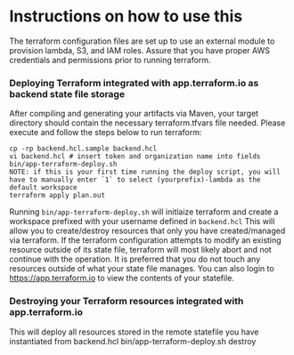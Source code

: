 # Instructions on how to use this

The terraform configuration files are set up to use an external module to provision lambda, S3, and IAM roles. Assure that you have proper AWS credentials and permissions prior to running terraform.

### Deploying Terraform integrated with app.terraform.io as backend state file storage

After compiling and generating your artifacts via Maven, your target directory should contain the necessary terraform.tfvars file needed. Please execute and follow the steps below to run terraform:

    cp -rp backend.hcl.sample backend.hcl
    vi backend.hcl # insert token and organization name into fields
    bin/app-terraform-deploy.sh
    NOTE: if this is your first time running the deploy script, you will have to manually enter `1` to select (yourprefix)-lambda as the default workspace
    terraform apply plan.out

Running `bin/app-terraform-deploy.sh` will initlaize terraform and create a workspace prefixed with your username defined in `backend.hcl` This will allow you to create/destroy resources that only you have created/managed via terraform. If the terraform configuration attempts to modify an existing resource outside of its state file, terraform will most likely abort and not continue with the operation. It is preferred that you do not touch any resources outside of what your state file manages. You can also login to https://app.terraform.io to view the contents of your statefile.

### Destroying your Terraform resources integrated with app.terraform.io

This will deploy all resources stored in the remote statefile you have instantiated from backend.hcl
    bin/app-terraform-deploy.sh destroy

